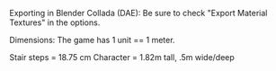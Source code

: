 
Exporting in Blender
Collada (DAE):
	Be sure to check "Export Material Textures" in the options.


Dimensions:
	The game has 1 unit == 1 meter.

Stair steps = 18.75 cm
Character = 1.82m tall, .5m wide/deep